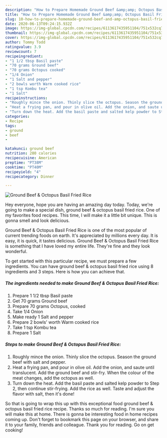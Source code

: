 ```yaml
---
description: "How to Prepare Homemade Ground Beef &amp;amp; Octopus Basil Fried Rice"
title: "How to Prepare Homemade Ground Beef &amp;amp; Octopus Basil Fried Rice"
slug: 10-how-to-prepare-homemade-ground-beef-and-amp-octopus-basil-fried-rice
date: 2020-06-13T09:24:15.932Z
image: https://img-global.cpcdn.com/recipes/6113617435951104/751x532cq70/ground-beef-octopus-basil-fried-rice-recipe-main-photo.jpg
thumbnail: https://img-global.cpcdn.com/recipes/6113617435951104/751x532cq70/ground-beef-octopus-basil-fried-rice-recipe-main-photo.jpg
cover: https://img-global.cpcdn.com/recipes/6113617435951104/751x532cq70/ground-beef-octopus-basil-fried-rice-recipe-main-photo.jpg
author: Tommy Todd
ratingvalue: 3.9
reviewcount: 7
recipeingredient:
- "1 1/2 tbsp Basil paste"
- "70 grams Ground beef"
- "70 grams Octopus cooked"
- "1/4 Onion"
- "1 Salt and pepper"
- "2 bowls worth Warm cooked rice"
- "1 tsp Kombu tea"
- "1 Salt"
recipeinstructions:
- "Roughly mince the onion. Thinly slice the octopus. Season the ground beef with salt and pepper."
- "Heat a frying pan, and pour in olive oil. Add the onion, and saute until translucent. Add the ground beef and stir-fry. When the colour of the meat changes, add the octopus as well."
- "Turn down the heat. Add the basil paste and salted kelp powder to Step 2, then continue stir-frying. Add the rice as well. Taste and adjust the flavor with salt, then it&#39;s done!"
categories:
- Recipe
tags:
- ground
- beef
- 

katakunci: ground beef  
nutrition: 280 calories
recipecuisine: American
preptime: "PT38M"
cooktime: "PT40M"
recipeyield: "4"
recipecategory: Dinner

---
```



![Ground Beef &amp; Octopus Basil Fried Rice](https://img-global.cpcdn.com/recipes/6113617435951104/751x532cq70/ground-beef-octopus-basil-fried-rice-recipe-main-photo.jpg)

Hey everyone, hope you are having an amazing day today. Today, we're going to make a special dish, ground beef &amp; octopus basil fried rice. One of my favorites food recipes. This time, I will make it a little bit unique. This is gonna smell and look delicious.

Ground Beef &amp; Octopus Basil Fried Rice is one of the most popular of current trending foods on earth. It's appreciated by millions every day. It is easy, it is quick, it tastes delicious. Ground Beef &amp; Octopus Basil Fried Rice is something that I have loved my entire life. They're fine and they look wonderful.




To get started with this particular recipe, we must prepare a few ingredients. You can have ground beef &amp; octopus basil fried rice using 8 ingredients and 3 steps. Here is how you can achieve that.

<!--inarticleads1-->

##### The ingredients needed to make Ground Beef &amp; Octopus Basil Fried Rice:

1. Prepare 1 1/2 tbsp Basil paste
1. Get 70 grams Ground beef
1. Prepare 70 grams Octopus, cooked
1. Take 1/4 Onion
1. Make ready 1 Salt and pepper
1. Prepare 2 bowls&#39; worth Warm cooked rice
1. Take 1 tsp Kombu tea
1. Prepare 1 Salt




<!--inarticleads2-->

##### Steps to make Ground Beef &amp; Octopus Basil Fried Rice:

1. Roughly mince the onion. Thinly slice the octopus. Season the ground beef with salt and pepper.
1. Heat a frying pan, and pour in olive oil. Add the onion, and saute until translucent. Add the ground beef and stir-fry. When the colour of the meat changes, add the octopus as well.
1. Turn down the heat. Add the basil paste and salted kelp powder to Step 2, then continue stir-frying. Add the rice as well. Taste and adjust the flavor with salt, then it&#39;s done!




So that is going to wrap this up with this exceptional food ground beef &amp; octopus basil fried rice recipe. Thanks so much for reading. I'm sure you will make this at home. There is gonna be interesting food in home recipes coming up. Don't forget to bookmark this page on your browser, and share it to your family, friends and colleague. Thank you for reading. Go on get cooking!
